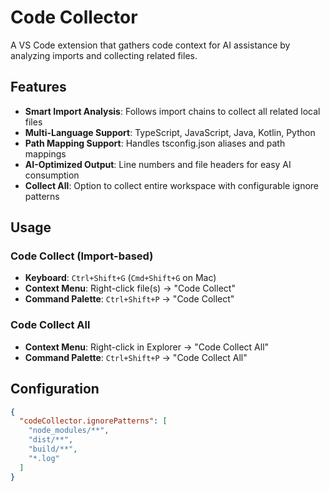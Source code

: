 # Code Collector

A VS Code extension that gathers code context for AI assistance by analyzing imports and collecting related files.

## Features

- **Smart Import Analysis**: Follows import chains to collect all related local files
- **Multi-Language Support**: TypeScript, JavaScript, Java, Kotlin, Python
- **Path Mapping Support**: Handles tsconfig.json aliases and path mappings
- **AI-Optimized Output**: Line numbers and file headers for easy AI consumption
- **Collect All**: Option to collect entire workspace with configurable ignore patterns

## Usage

### Code Collect (Import-based)

- **Keyboard**: `Ctrl+Shift+G` (`Cmd+Shift+G` on Mac)
- **Context Menu**: Right-click file(s) → "Code Collect"
- **Command Palette**: `Ctrl+Shift+P` → "Code Collect"

### Code Collect All

- **Context Menu**: Right-click in Explorer → "Code Collect All"
- **Command Palette**: `Ctrl+Shift+P` → "Code Collect All"

## Configuration

```json
{
  "codeCollector.ignorePatterns": [
    "node_modules/**",
    "dist/**",
    "build/**",
    "*.log"
  ]
}
```
